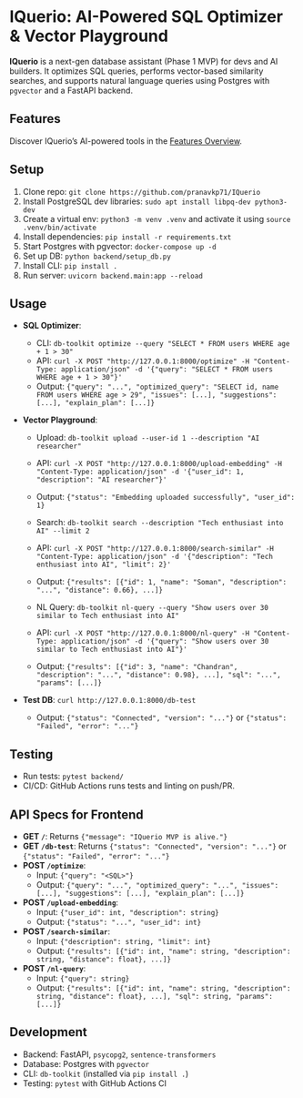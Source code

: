 # IQuerio: AI-Powered SQL Optimizer & Vector Playground

**IQuerio** is a next-gen database assistant (Phase 1 MVP) for devs and AI builders. It optimizes SQL queries, performs vector-based similarity searches, and supports natural language queries using Postgres with `pgvector` and a FastAPI backend.

## Features
Discover IQuerio’s AI-powered tools in the [Features Overview](./docs/features.md).

## Setup
1. Clone repo: `git clone https://github.com/pranavkp71/IQuerio`
2. Install PostgreSQL dev libraries: `sudo apt install libpq-dev python3-dev`
3. Create a virtual env: `python3 -m venv .venv` and activate it using `source .venv/bin/activate`
4. Install dependencies: `pip install -r requirements.txt`
5. Start Postgres with pgvector: `docker-compose up -d`
6. Set up DB: `python backend/setup_db.py`
7. Install CLI: `pip install .`
8. Run server: `uvicorn backend.main:app --reload`

## Usage
- **SQL Optimizer**:
  - CLI: `db-toolkit optimize --query "SELECT * FROM users WHERE age + 1 > 30"`
  - API: `curl -X POST "http://127.0.0.1:8000/optimize" -H "Content-Type: application/json" -d '{"query": "SELECT * FROM users WHERE age + 1 > 30"}'`
  - Output: `{"query": "...", "optimized_query": "SELECT id, name FROM users WHERE age > 29", "issues": [...], "suggestions": [...], "explain_plan": [...]}`

- **Vector Playground**:
  - Upload: `db-toolkit upload --user-id 1 --description "AI researcher"`
  - API: `curl -X POST "http://127.0.0.1:8000/upload-embedding" -H "Content-Type: application/json" -d '{"user_id": 1, "description": "AI researcher"}'`
  - Output: `{"status": "Embedding uploaded successfully", "user_id": 1}`
  
  - Search: `db-toolkit search --description "Tech enthusiast into AI" --limit 2`
  - API: `curl -X POST "http://127.0.0.1:8000/search-similar" -H "Content-Type: application/json" -d '{"description": "Tech enthusiast into AI", "limit": 2}'`
  - Output: `{"results": [{"id": 1, "name": "Soman", "description": "...", "distance": 0.66}, ...]}`

  - NL Query: `db-toolkit nl-query --query "Show users over 30 similar to Tech enthusiast into AI"`
  - API: `curl -X POST "http://127.0.0.1:8000/nl-query" -H "Content-Type: application/json" -d '{"query": "Show users over 30 similar to Tech enthusiast into AI"}'`
  - Output: `{"results": [{"id": 3, "name": "Chandran", "description": "...", "distance": 0.98}, ...], "sql": "...", "params": [...]}`

- **Test DB**: `curl http://127.0.0.1:8000/db-test`
  - Output: `{"status": "Connected", "version": "..."}` or `{"status": "Failed", "error": "..."}`

## Testing
- Run tests: `pytest backend/`
- CI/CD: GitHub Actions runs tests and linting on push/PR.

## API Specs for Frontend
- **GET `/`**: Returns `{"message": "IQuerio MVP is alive."}`
- **GET `/db-test`**: Returns `{"status": "Connected", "version": "..."}` or `{"status": "Failed", "error": "..."}`
- **POST `/optimize`**:
  - Input: `{"query": "<SQL>"}`
  - Output: `{"query": "...", "optimized_query": "...", "issues": [...], "suggestions": [...], "explain_plan": [...]}`
- **POST `/upload-embedding`**:
  - Input: `{"user_id": int, "description": string}`
  - Output: `{"status": "...", "user_id": int}`
- **POST `/search-similar`**:
  - Input: `{"description": string, "limit": int}`
  - Output: `{"results": [{"id": int, "name": string, "description": string, "distance": float}, ...]}`
- **POST `/nl-query`**:
  - Input: `{"query": string}`
  - Output: `{"results": [{"id": int, "name": string, "description": string, "distance": float}, ...], "sql": string, "params": [...]}`

## Development
- Backend: FastAPI, `psycopg2`, `sentence-transformers`
- Database: Postgres with `pgvector`
- CLI: `db-toolkit` (installed via `pip install .`)
- Testing: `pytest` with GitHub Actions CI